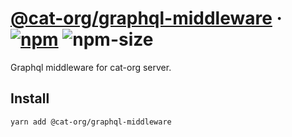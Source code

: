 # [@cat-org/graphql-middleware][website] · <!-- badges.start -->[![npm][npm-image]][npm-link] ![npm-size][npm-size-image]

[npm-image]: https://img.shields.io/npm/v/@cat-org/graphql-middleware.svg
[npm-link]: https://www.npmjs.com/package/@cat-org/graphql-middleware
[npm-size-image]: https://img.shields.io/bundlephobia/minzip/@cat-org/graphql-middleware.svg

<!-- badges.end -->

[website]: https://cat-org.github.io/core/graphql-middleware

Graphql middleware for cat-org server.

## Install

```sh
yarn add @cat-org/graphql-middleware
```
